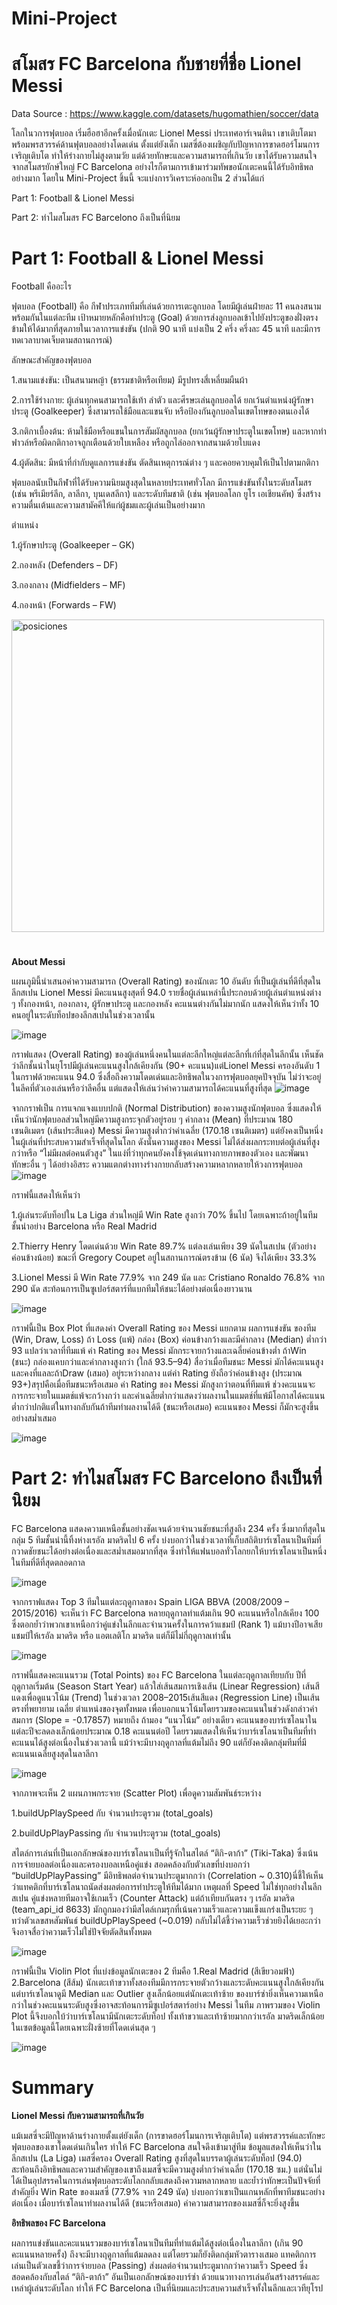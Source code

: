 # Mini-Project
# สโมสร FC Barcelona กับชายที่ชื่อ Lionel Messi

Data Source : https://www.kaggle.com/datasets/hugomathien/soccer/data

โลกในวการฟุตบอล เริ่มฮือฮาอีกครั้งเมื่อนักเตะ Lionel Messi ประเทศอาร์เจนตินา เขาเติบโตมาพร้อมพรสวรรค์ด้านฟุตบอลอย่างโดดเด่น ตั้งแต่ยังเด็ก เมสซี่ต้องเผชิญกับปัญหาการขาดฮอร์โมนการเจริญเติบโต ทำให้ร่างกายไม่สูงตามวัย แต่ด้วยทักษะและความสามารถที่เกินวัย เขาได้รับความสนใจจากสโมสรยักษ์ใหญ่ FC Barcelona อย่างไรก็ตามการเข้ามาร่วมทัพขอนักเตะคนนี้ได้รับอิทธิพลอย่างมาก โดยใน Mini-Project ชิ้นนี้ จะแบ่งการวิเคราะห์ออกเป็น 2 ส่วนได้แก่

Part 1: Football & Lionel Messi

Part 2: ทำไมสโมสร FC Barcelono ถึงเป็นที่นิยม

# Part 1: Football & Lionel Messi
Football คืออะไร

ฟุตบอล (Football) คือ กีฬาประเภททีมที่เล่นด้วยการเตะลูกบอล โดยมีผู้เล่นฝ่ายละ 11 คนลงสนามพร้อมกันในแต่ละทีม เป้าหมายหลักคือทำประตู (Goal) ด้วยการส่งลูกบอลเข้าไปยังประตูของฝั่งตรงข้ามให้ได้มากที่สุดภายในเวลาการแข่งขัน (ปกติ 90 นาที แบ่งเป็น 2 ครึ่ง ครึ่งละ 45 นาที และมีการทดเวลาบาดเจ็บตามสถานการณ์)

ลักษณะสำคัญของฟุตบอล

1.สนามแข่งขัน: เป็นสนามหญ้า (ธรรมชาติหรือเทียม) มีรูปทรงสี่เหลี่ยมผืนผ้า

2.การใช้ร่างกาย: ผู้เล่นทุกคนสามารถใช้เท้า ลำตัว และศีรษะเล่นลูกบอลได้ ยกเว้นตำแหน่งผู้รักษาประตู (Goalkeeper) ซึ่งสามารถใช้มือและแขนจับ หรือป้องกันลูกบอลในเขตโทษของตนเองได้

3.กติกาเบื้องต้น: ห้ามใช้มือหรือแขนในการสัมผัสลูกบอล (ยกเว้นผู้รักษาประตูในเขตโทษ) และหากทำฟาวล์หรือผิดกติกาอาจถูกเตือนด้วยใบเหลือง หรือถูกไล่ออกจากสนามด้วยใบแดง

4.ผู้ตัดสิน: มีหน้าที่กำกับดูแลการแข่งขัน ตัดสินเหตุการณ์ต่าง ๆ และคอยควบคุมให้เป็นไปตามกติกา

ฟุตบอลนับเป็นกีฬาที่ได้รับความนิยมสูงสุดในหลายประเทศทั่วโลก มีการแข่งขันทั้งในระดับสโมสร (เช่น พรีเมียร์ลีก, ลาลีกา, บุนเดสลีกา) และระดับทีมชาติ (เช่น ฟุตบอลโลก ยูโร เอเชียนคัพ) ซึ่งสร้างความตื่นเต้นและความสามัคคีให้แก่ผู้ชมและผู้เล่นเป็นอย่างมาก

ตำแหน่ง

1.ผู้รักษาประตู (Goalkeeper – GK)

2.กองหลัง (Defenders – DF)

3.กองกลาง (Midfielders – MF)

4.กองหน้า (Forwards – FW)

<img src="https://github.com/user-attachments/assets/5ee10947-97bf-41ff-bc27-5377d7467cd3" alt="posiciones" width="500">


#
**About Messi**

แผนภูมินี้นำเสนอค่าความสามารถ (Overall Rating) ของนักเตะ 10 อันดับ ที่เป็นผู้เล่นที่ดีที่สุดในลีกสเปน Lionel Messi มีคะแนนสูงสุดที่ 94.0 รายชื่อผู้เล่นเหล่านี้ประกอบด้วยผู้เล่นตำแหน่งต่าง ๆ ทั้งกองหน้า, กองกลาง, ผู้รักษาประตู และกองหลัง
คะแนนต่างกันไม่มากนัก แสดงให้เห็นว่าทั้ง 10 คนอยู่ในระดับท็อปของลีกสเปนในช่วงเวลานั้น

![image](https://github.com/user-attachments/assets/b44db5b1-4a86-485c-9f53-c5e2af89edef)

กราฟแสดง (Overall Rating) ของผู้เล่นหนึ่งคนในแต่ละลีกใหญ่แต่ละลีกที่เก่ที่สุดในลีกนั้น เห็นชัดว่าลีกชั้นนำในยุโรปมีผู้เล่นคะแนนสูงใกล้เคียงกัน (90+ คะแนน)แต่Lionel Messi ครองอันดับ 1 ในกราฟด้วยคะแนน 94.0 ซึ่งสื่อถึงความโดดเด่นและอิทธิพลในวงการฟุตบอลยุคปัจจุบัน
ไม่ว่าจะอยู่ในลีคที่ตัวเองเล่นหรือว่าลีคอื่น แต่แสดงให้เล่นว่าค่าความสามารถได้คะแนนที่สูงที่สุด
![image](https://github.com/user-attachments/assets/ec7fc867-1af2-49ee-81fa-265746c2d6b9)

จากกราฟเป็น การแจกแจงแบบปกติ (Normal Distribution) ของความสูงนักฟุตบอล ซึ่งแสดงให้เห็นว่านักฟุตบอลส่วนใหญ่มีความสูงกระจุกตัวอยู่รอบ ๆ ค่ากลาง (Mean) ที่ประมาณ 180 เซนติเมตร (เส้นประสีแดง) Messi มีความสูงต่ำกว่าค่าเฉลี่ย (170.18 เซนติเมตร) แต่ยังคงเป็นหนึ่งในผู้เล่นที่ประสบความสำเร็จที่สุดในโลก ดังนั้นความสูงของ Messi ไม่ได้ส่งผลกระทบต่อผู้เล่นที่สูงกว่าหรือ “ไม่มีผลต่อคนตัวสูง” ในแง่ที่ว่าทุกคนยังคงใช้จุดเด่นทางกายภาพของตัวเอง และพัฒนาทักษะอื่น ๆ ได้อย่างอิสระ ความแตกต่างทางร่างกายกลับสร้างความหลากหลายให้วงการฟุตบอล
![image](https://github.com/user-attachments/assets/6cc5aa4a-54be-4ac0-802a-6e4c11a0b3d1)

กราฟนี้แสดงให้เห็นว่า 

1.ผู้เล่นระดับท็อปใน La Liga ส่วนใหญ่มี Win Rate สูงกว่า 70% ขึ้นไป โดยเฉพาะถ้าอยู่ในทีมชั้นนำอย่าง Barcelona หรือ Real Madrid

2.Thierry Henry โดดเด่นด้วย Win Rate 89.7% แต่ลงเล่นเพียง 39 นัดในสเปน (ตัวอย่างค่อนข้างน้อย) ขณะที่ Gregory Coupet อยู่ในสถานการณ์ตรงข้าม (6 นัด) จึงได้เพียง 33.3%

3.Lionel Messi มี Win Rate 77.9% จาก 249 นัด และ Cristiano Ronaldo 76.8% จาก 290 นัด สะท้อนการเป็นซูเปอร์สตาร์ที่แบกทีมให้ชนะได้อย่างต่อเนื่องยาวนาน

![image](https://github.com/user-attachments/assets/b1df2a51-2408-443f-916e-7153d48aae3f)

กราฟนี้เป็น Box Plot ที่แสดงค่า Overall Rating ของ Messi แยกตาม ผลการแข่งขัน ของทีม (Win, Draw, Loss)
ถ้า Loss (แพ้) กล่อง (Box) ค่อนข้างกว้างและมีค่ากลาง (Median) ต่ำกว่า 93 แปลว่าเวลาที่ทีมแพ้ ค่า Rating ของ Messi มักกระจายกว้างและเฉลี่ยค่อนข้างต่ำ ถ้าWin (ชนะ) กล่องแคบกว่าและค่ากลางสูงกว่า (ใกล้ 93.5–94) สื่อว่าเมื่อทีมชนะ Messi มักได้คะแนนสูงและคงที่แลละถ้าDraw (เสมอ) อยู่ระหว่างกลาง แต่ค่า Rating ยังถือว่าค่อนข้างสูง (ประมาณ 93+)สรุปคือเมื่อทีมชนะหรือเสมอ ค่า Rating ของ Messi มักสูงกว่าตอนที่ทีมแพ้ ช่วงคะแนนจะการกระจายในแมตช์แพ้จะกว้างกว่า และค่าเฉลี่ยต่ำกว่าแสดงว่าผลงานในแมตช์ที่แพ้มีโอกาสได้คะแนนต่ำกว่าปกติแต่ในทางกลับกันถ้าทีมทำผลงานได้ดี (ชนะหรือเสมอ) คะแนนของ Messi ก็มักจะสูงขึ้นอย่างสม่ำเสมอ

![image](https://github.com/user-attachments/assets/f4e8e5d5-5995-4e5b-8d9d-42205b3958cb)

# Part 2: ทำไมสโมสร FC Barcelono ถึงเป็นที่นิยม

 FC Barcelona แสดงความเหนือชั้นอย่างชัดเจนด้วยจำนวนชัยชนะที่สูงถึง 234 ครั้ง ซึ่งมากที่สุดในกลุ่ม 5 ทีมชั้นนำนี้ทิ้งห่างเรอัล มาดริดไป 6 ครั้ง บ่งบอกว่าในช่วงเวลาที่เก็บสถิติบาร์เซโลนาเป็นทีมที่กวาดชัยชนะได้อย่างต่อเนื่องและสม่ำเสมอมากที่สุด ซึ่งทำให้แฟนบอลทั่วโลกยกให้บาร์เซโลนาเป็นหนึ่งในทีมที่ดีที่สุดตลอดกาล

![image](https://github.com/user-attachments/assets/4b3e5084-8e40-4e8f-8e35-9a2c427b75bf)

จากกราฟแสดง Top 3 ทีมในแต่ละฤดูกาลของ Spain LIGA BBVA (2008/2009 – 2015/2016) จะเห็นว่า FC Barcelona หลายฤดูกาลทำแต้มเกิน 90 คะแนนหรือใกล้เคียง 100 ซึ่งตอกย้ำว่าพวกเขาเหนือกว่าคู่แข่งในลีกและจำนวนครั้งในการคว้าแชมป์ (Rank 1) แม้บางปีอาจเสียแชมป์ให้เรอัล มาดริด หรือ แอตเลติโก มาดริด แต่ก็มีไม่กี่ฤดูกาลเท่านั้น

![image](https://github.com/user-attachments/assets/4f8f8bc5-7b8c-4fec-ab36-13454a2abfc9)

กราฟนี้แสดงคะแนนรวม (Total Points) ของ FC Barcelona ในแต่ละฤดูกาลเทียบกับ ปีที่ฤดูกาลเริ่มต้น (Season Start Year) แล้วใส่เส้นสมการเชิงเส้น (Linear Regression) เส้นสีแดงเพื่อดูแนวโน้ม (Trend) ในช่วงเวลา 2008–2015เส้นสีแดง (Regression Line) เป็นเส้นตรงที่พยายาม เฉลี่ย ตำแหน่งของจุดทั้งหมด เพื่อบอกแนวโน้มโดยรวมของคะแนนในช่วงดังกล่าวค่าสมการ (Slope = -0.17857) หมายถึง ถ้ามอง “แนวโน้ม” อย่างเดียว คะแนนของบาร์เซโลนาในแต่ละปีจะลดลงเล็กน้อยประมาณ 0.18 คะแนนต่อปี โดยรวมแสดงให้เห็นว่าบาร์เซโลนาเป็นทีมที่ทำคะแนนได้สูงต่อเนื่องในช่วงเวลานี้ แม้ว่าจะมีบางฤดูกาลที่แต้มไม่ถึง 90 แต่ก็ยังคงติดกลุ่มทีมที่มีคะแนนเฉลี่ยสูงสุดในลาลีกา

![image](https://github.com/user-attachments/assets/c690bfb6-4efa-47b9-b40c-e5c4e89f58e0)


จากภาพจะเห็น 2 แผนภาพกระจาย (Scatter Plot) เพื่อดูความสัมพันธ์ระหว่าง

1.buildUpPlaySpeed กับ จำนวนประตูรวม (total_goals)

2.buildUpPlayPassing กับ จำนวนประตูรวม (total_goals)

สไตล์การเล่นที่เป็นเอกลักษณ์ของบาร์เซโลนาเป็นที่รู้จักในสไตล์ “ติกิ-ตาก้า” (Tiki-Taka) ซึ่งเน้นการจ่ายบอลต่อเนื่องและครองบอลเหนือคู่แข่ง สอดคล้องกับตัวเลขที่บ่งบอกว่า “buildUpPlayPassing” มีอิทธิพลต่อจำนวนประตูมากกว่า (Correlation ~ 0.310)นี่ชี้ให้เห็นว่าแทคติกที่บาร์เซโลนาถนัดส่งผลต่อการทำประตูให้ทีมได้มาก เหตุผลที่ Speed ไม่ใช่ทุกอย่างในลีกสเปน คู่แข่งหลายทีมอาจใช้เกมเร็ว (Counter Attack) แต่ถ้าเทียบกันตรง ๆ เรอัล มาดริด (team_api_id 8633) มักถูกมองว่ามีสไตล์เกมรุกที่เน้นความเร็วและความแข็งแกร่งเป็นระยะ ๆ
ทว่าตัวเลขสหสัมพันธ์ buildUpPlaySpeed (~0.019) กลับไม่ได้ชี้ว่าความเร็วช่วยยิงได้เยอะกว่า จึงอาจสื่อว่าความเร็วไม่ใช่ปัจจัยตัดสินทั้งหมด

![image](https://github.com/user-attachments/assets/e340fa02-3062-45ac-8c35-8f349eebc5b1)


กราฟนี้เป็น Violin Plot ที่แบ่งข้อมูลนักเตะของ 2 ทีมคือ 1.Real Madrid (สีเขียวอมฟ้า) 2.Barcelona (สีส้ม) นักเตะเท้าขวาทั้งสองทีมมีการกระจายตัวกว้างและระดับคะแนนสูงใกล้เคียงกัน แต่บาร์เซโลนาดูมี Median และ Outlier สูงเล็กน้อยแต่นักเตะเท้าซ้าย ของบาร์ซ่ายิ่งเห็นความเหนือกว่าในช่วงคะแนนระดับสูงซึ่งอาจสะท้อนการมีซูเปอร์สตาร์อย่าง Messi ในทีม ภาพรวมของ Violin Plot นี้จึงบอกใบ้ว่าบาร์เซโลนามีนักเตะระดับท็อป ทั้งเท้าขวาและเท้าซ้ายมากกว่าเรอัล มาดริดเล็กน้อยในเซตข้อมูลนี้โดยเฉพาะฝั่งซ้ายที่โดดเด่นสุด ๆ

![image](https://github.com/user-attachments/assets/14f5774b-3227-42ca-b9b1-2aeb3838fe7b)

# Summary
**Lionel Messi กับความสามารถที่เกินวัย**

แม้เมสซี่จะมีปัญหาด้านร่างกายตั้งแต่ยังเด็ก (การขาดฮอร์โมนการเจริญเติบโต) แต่พรสวรรค์และทักษะฟุตบอลของเขาโดดเด่นเกินใคร ทำให้ FC Barcelona สนใจดึงเข้ามาสู่ทีม ข้อมูลแสดงให้เห็นว่าในลีกสเปน (La Liga) เมสซี่ครอง Overall Rating สูงที่สุดในบรรดาผู้เล่นระดับท็อป (94.0) สะท้อนถึงอิทธิพลและความสำคัญของเขาถึงเมสซี่จะมีความสูงต่ำกว่าค่าเฉลี่ย (170.18 ซม.) แต่นั่นไม่ได้เป็นอุปสรรคในการเล่นฟุตบอลระดับโลกกลับแสดงถึงความหลากหลาย และย้ำว่าทักษะเป็นปัจจัยที่สำคัญยิ่ง Win Rate ของเมสซี่ (77.9% จาก 249 นัด) บ่งบอกว่าเขาเป็นแกนหลักที่พาทีมชนะอย่างต่อเนื่อง เมื่อบาร์เซโลนาทำผลงานได้ดี (ชนะหรือเสมอ) ค่าความสามารถของเมสซี่ก็จะยิ่งสูงขึ้น
 
**อิทธิพลของ FC Barcelona**

ผลการแข่งขันและคะแนนรวมของบาร์เซโลนาเป็นทีมที่ทำแต้มได้สูงต่อเนื่องในลาลีกา (เกิน 90 คะแนนหลายครั้ง) ถึงจะมีบางฤดูกาลที่แต้มลดลง แต่โดยรวมก็ยังติดกลุ่มหัวตารางเสมอ แทคติกการเล่นเป็นตัวเลขชี้ว่าการจ่ายบอล (Passing) ส่งผลต่อจำนวนประตูมากกว่าความเร็ว Speed ซึ่งสอดคล้องกับสไตล์ “ติกิ-ตาก้า” อันเป็นเอกลักษณ์ของบาร์ซ่า ด้วยแนวทางการเล่นอันสร้างสรรค์และเหล่าผู้เล่นระดับโลก ทำให้ FC Barcelona เป็นที่นิยมและประสบความสำเร็จทั้งในลีกและเวทียุโรป
